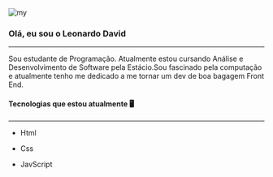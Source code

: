 ![my](https://user-images.githubusercontent.com/104696611/178117839-e49e1295-fb8c-4377-b142-5ec14059d902.gif)




###                                  Olá, eu sou o Leonardo David

---



<p> Sou estudante de Programação. Atualmente estou cursando Análise e Desenvolvimento de Software pela Estácio.Sou fascinado pela computação e atualmente tenho me dedicado a me tornar um dev de boa bagagem Front End.  </p>



#### Tecnologias que estou atualmente :desktop_computer:

---

- Html

- Css

- JavScript

  
